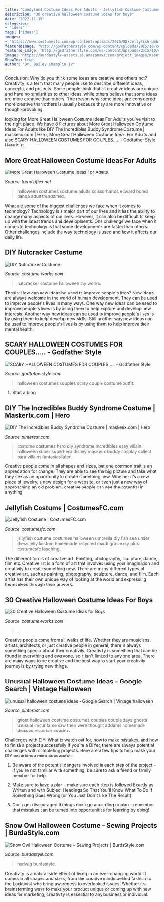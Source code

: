 ```yaml
---
title: "Candyland Costume Ideas For Adults - Jellyfish Costume Costumes Halloween Umbrella Diy Fish Sea Under Dress Jelly Kostüm Homemade Recycled Mardi Gras Easy Plus Costumesfc Fasching"
description: "30 creative halloween costume ideas for boys"
date: "2022-11-15"
categories:
- "ideas"
tags: ["ideas"]
images:
- "https://www.costumesfc.com/wp-content/uploads/2015/08/Jellyfish-Umbrella-Costume.jpg"
featuredImage: "http://godfatherstyle.com/wp-content/uploads/2015/10/couple-halloween-costume-ideas-4.jpg"
featured_image: "http://godfatherstyle.com/wp-content/uploads/2015/10/couple-halloween-costume-ideas-4.jpg"
image: "https://burdastyle-assets.s3.amazonaws.com/project_images/assets/000/235/350/2011_costume_original.jpg?1320602427"
ShowToc: true
author: "Dr. Bailey Champlin IV"
---
```



Conclusion: Why do you think some ideas are creative and others not?
Creativity is a term that many people use to describe different ideas, concepts, and projects. Some people think that all creative ideas are unique and have no similarities to other ideas, while others believe that some ideas are more creative than others. The reason why some ideas are considered more creative than others is usually because they are more innovative or thought-provoking.

	

		
looking for More Great Halloween Costume Ideas For Adults you've visit to the right place. We have 8 Pictures about More Great Halloween Costume Ideas For Adults like DIY The Incredibles Buddy Syndrome Costume | maskerix.com | Hero, More Great Halloween Costume Ideas For Adults and also SCARY HALLOWEEN COSTUMES FOR COUPLES..... - Godfather Style. Here it is:
		
    
## More Great Halloween Costume Ideas For Adults

<img loading=lazy src="http://www.trendzified.net/wp-content/uploads/2014/10/lexwardscissorhands2011__700.jpg" onerror="this.onerror=null;this.src='https://tse1.mm.bing.net/th?id=OIP.8Tf3VPshPshqX4jnFzIn-wHaJ3&amp;pid=15.1';" alt="More Great Halloween Costume Ideas For Adults">

_Source: trendzified.net_

>halloween costumes costume adults scissorhands edward bored panda adult trendzified. 

	

What are some of the biggest challenges we face when it comes to technology?
Technology is a major part of our lives and it has the ability to change many aspects of our lives. However, it can also be difficult to keep up with the latest trends and developments. One challenge we face when it comes to technology is that some developments are faster than others. Other challenges include the way technology is used and how it affects our daily life.

    
## DIY Nutcracker Costume

<img loading=lazy src="http://photos.costume-works.com/full/nutcracker.jpg" onerror="this.onerror=null;this.src='https://tse4.mm.bing.net/th?id=OIP.I1X3eeq27HgI9MqPaXDrpAHaKd&amp;pid=15.1';" alt="DIY Nutcracker Costume">

_Source: costume-works.com_

>nutcracker costume halloween diy works. 

	

Thesis: How can new ideas be used to improve people's lives?
New ideas are always welcome in the world of human development. They can be used to improve people's lives in many ways. One way new ideas can be used to improve people's lives is by using them to help explore and develop new interests. Another way new ideas can be used to improve people's lives is by using them to help develop new skills. Still another way new ideas can be used to improve people's lives is by using them to help improve their mental health.

    
## SCARY HALLOWEEN COSTUMES FOR COUPLES..... - Godfather Style

<img loading=lazy src="http://godfatherstyle.com/wp-content/uploads/2015/10/couple-halloween-costume-ideas-4.jpg" onerror="this.onerror=null;this.src='https://tse4.mm.bing.net/th?id=OIP.RlVQ3gv4T_L0DVKKOpzsKAAAAA&amp;pid=15.1';" alt="SCARY HALLOWEEN COSTUMES FOR COUPLES..... - Godfather Style">

_Source: godfatherstyle.com_

>halloween costumes couples scary couple costume outfit. 

	

1. Start a blog

    
## DIY The Incredibles Buddy Syndrome Costume | Maskerix.com | Hero

<img loading=lazy src="https://i.pinimg.com/736x/80/05/d0/8005d03fc47641ae582244251356421f--super-hero-costumes-easy-costumes.jpg" onerror="this.onerror=null;this.src='https://tse4.mm.bing.net/th?id=OIP.B__qDwufXqHM2YO4Z9yWOQHaL7&amp;pid=15.1';" alt="DIY The Incredibles Buddy Syndrome Costume | maskerix.com | Hero">

_Source: pinterest.com_

>costume costumes hero diy syndrome incredibles easy villain halloween super superhero disney maskerix buddy cosplay collect para villains fantasias later. 

	

Creative people come in all shapes and sizes, but one common trait is an appreciation for change. They are able to see the big picture and take what they see as an opportunity to create something new. Whether it’s a new piece of jewelry, a new design for a website, or even just a new way of approaching an old problem, creative people can see the potential in anything.

    
## Jellyfish Costume | CostumesFC.com

<img loading=lazy src="https://www.costumesfc.com/wp-content/uploads/2015/08/Jellyfish-Umbrella-Costume.jpg" onerror="this.onerror=null;this.src='https://tse2.mm.bing.net/th?id=OIP.iBCqxLTE6VQf9UDMwocdqAHaLG&amp;pid=15.1';" alt="Jellyfish Costume | CostumesFC.com">

_Source: costumesfc.com_

>jellyfish costume costumes halloween umbrella diy fish sea under dress jelly kostüm homemade recycled mardi gras easy plus costumesfc fasching. 

	

The different forms of creative art: Painting, photography, sculpture, dance, film etc.
Creative art is a form of art that involves using your imagination and creativity to create something new. There are many different types of creative art, such as painting, photography, sculpture, dance, and film. Each artist has their own unique way of looking at the world and expressing themselves through their artwork.

    
## 30 Creative Halloween Costume Ideas For Boys

<img loading=lazy src="https://photos.costume-works.com/page/creative-costume-ideas-for-boys.jpg" onerror="this.onerror=null;this.src='https://tse1.mm.bing.net/th?id=OIP.LiSjVsacSqbs8bfqeZAbjwHaK_&amp;pid=15.1';" alt="30 Creative Halloween Costume Ideas for Boys">

_Source: costume-works.com_

>. 

	

Creative people come from all walks of life. Whether they are musicians, artists, architects, or just creative people in general, there is always something special about their creativity. Creativity is something that can be found in everything and everyone, so it isn't limited to any one area. There are many ways to be creative and the best way to start your creativity journey is by trying new things.

    
## Unusual Halloween Costume Ideas - Google Search | Vintage Halloween

<img loading=lazy src="https://i.pinimg.com/736x/91/d5/10/91d51091993a941ca4a6704516ee3e05--original-halloween-costumes-halloween-couples.jpg" onerror="this.onerror=null;this.src='https://tse3.mm.bing.net/th?id=OIP.hrhH3VIIsMA4PiXEtdFH2AHaJ4&amp;pid=15.1';" alt="unusual halloween costume ideas - Google Search | Vintage halloween">

_Source: pinterest.com_

>ghost halloween costume costumes couples couple days ghosts unusual imgur lame saw then were thought addams homemade dressed victorian cousins. 

	

Challenges with DIY: What to watch out for, how to make mistakes, and how to finish a project successfully
If you're a DIYer, there are always potential challenges with completing projects. Here are a few tips to help make your DIY experience more successful: 
1. Be aware of the potential dangers involved in each step of the project - if you're not familiar with something, be sure to ask a friend or family member for help.

2. Make sure to have a plan - make sure each step is followed Exactly as Written and with Subject Headings So That You'll Know What To Do If Something Goes Wrong (or You Just Don't Like The Result).

3. Don't get discouraged if things don't go according to plan - remember that mistakes can be turned into opportunities for learning by doing!

    
## Snow Owl Halloween Costume – Sewing Projects | BurdaStyle.com

<img loading=lazy src="https://burdastyle-assets.s3.amazonaws.com/project_images/assets/000/235/350/2011_costume_original.jpg?1320602427" onerror="this.onerror=null;this.src='https://tse3.mm.bing.net/th?id=OIP.PeB9UGfDZmySs5BDHRGCmwHaNL&amp;pid=15.1';" alt="Snow Owl Halloween Costume – Sewing Projects | BurdaStyle.com">

_Source: burdastyle.com_

>hedwig burdastyle. 

	

Creativity is a natural side effect of living in an ever-changing world. It comes in all shapes and sizes, from the creative minds behind fashion to the Locktivist who bring awareness to overlooked issues. Whether it’s brainstorming ways to make your product unique or coming up with new ideas for marketing, creativity is essential to any business or individual.

